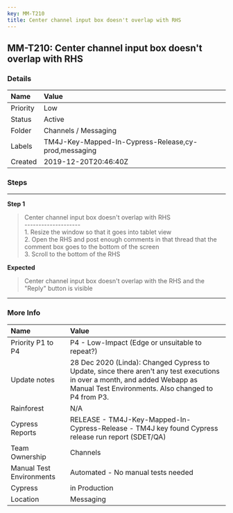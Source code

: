```yaml
---
key: MM-T210
title: Center channel input box doesn't overlap with RHS
---
```


## MM-T210: Center channel input box doesn't overlap with RHS

### Details

| Name     | Value                                                |
| :------- | :--------------------------------------------------- |
| Priority | Low                                                  |
| Status   | Active                                               |
| Folder   | Channels / Messaging                                 |
| Labels   | TM4J-Key-Mapped-In-Cypress-Release,cy-prod,messaging |
| Created  | 2019-12-20T20:46:40Z                                 |

### Steps

<hr/>

**Step 1**

> <article>Center channel input box doesn't overlap with RHS<br />--------------------<br />1. Resize the window so that it goes into tablet view<br />2. Open the RHS and post enough comments in that thread that the comment box goes to the bottom of the screen<br />3. Scroll to the bottom of the RHS</article>

**Expected**

> <article>Center channel input box doesn't overlap with the RHS and the "Reply" button is visible</article>

<hr/>

### More Info

| Name                     | Value                                                                                                                                                                             |
| :----------------------- | :-------------------------------------------------------------------------------------------------------------------------------------------------------------------------------- |
| Priority P1 to P4        | P4 - Low-Impact (Edge or unsuitable to repeat?)                                                                                                                                   |
| Update notes             | 28 Dec 2020 (Linda): Changed Cypress to Update, since there aren't any test executions in over a month, and added Webapp as Manual Test Environments. Also changed to P4 from P3. |
| Rainforest               | N/A                                                                                                                                                                               |
| Cypress Reports          | RELEASE - TM4J-Key-Mapped-In-Cypress-Release - TM4J key found Cypress release run report (SDET/QA)                                                                                |
| Team Ownership           | Channels                                                                                                                                                                          |
| Manual Test Environments | Automated - No manual tests needed                                                                                                                                                |
| Cypress                  | in Production                                                                                                                                                                     |
| Location                 | Messaging                                                                                                                                                                         |
